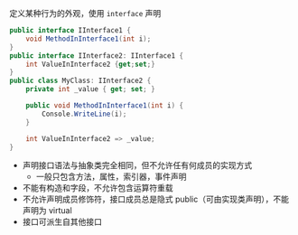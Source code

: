 定义某种行为的外观，使用 `interface` 声明

```csharp
public interface IInterface1 {
    void MethodInInterface1(int i);
}
public interface IInterface2: IInterface1 {
    int ValueInInterface2 {get;set;}
}
public class MyClass: IInterface2 {
    private int _value { get; set; }

    public void MethodInInterface1(int i) {
        Console.WriteLine(i);
    }

    int ValueInInterface2 => _value;
}
```

- 声明接口语法与抽象类完全相同，但不允许任有何成员的实现方式
	- 一般只包含方法，属性，索引器，事件声明
- 不能有构造和字段，不允许包含运算符重载
- 不允许声明成员修饰符，接口成员总是隐式 public（可由实现类声明），不能声明为 virtual
- 接口可派生自其他接口
